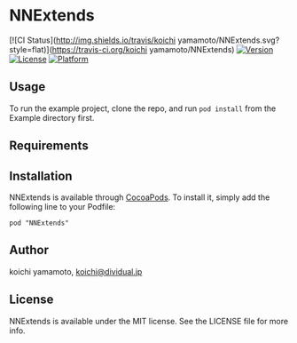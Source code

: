 # NNExtends

[![CI Status](http://img.shields.io/travis/koichi yamamoto/NNExtends.svg?style=flat)](https://travis-ci.org/koichi yamamoto/NNExtends)
[![Version](https://img.shields.io/cocoapods/v/NNExtends.svg?style=flat)](http://cocoadocs.org/docsets/NNExtends)
[![License](https://img.shields.io/cocoapods/l/NNExtends.svg?style=flat)](http://cocoadocs.org/docsets/NNExtends)
[![Platform](https://img.shields.io/cocoapods/p/NNExtends.svg?style=flat)](http://cocoadocs.org/docsets/NNExtends)

## Usage

To run the example project, clone the repo, and run `pod install` from the Example directory first.

## Requirements

## Installation

NNExtends is available through [CocoaPods](http://cocoapods.org). To install
it, simply add the following line to your Podfile:

    pod "NNExtends"

## Author

koichi yamamoto, koichi@dividual.jp

## License

NNExtends is available under the MIT license. See the LICENSE file for more info.

